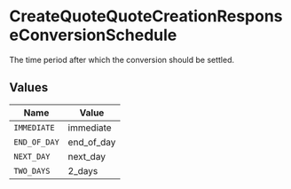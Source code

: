 # CreateQuoteQuoteCreationResponseConversionSchedule

The time period after which the conversion should be settled.


## Values

| Name         | Value        |
| ------------ | ------------ |
| `IMMEDIATE`  | immediate    |
| `END_OF_DAY` | end_of_day   |
| `NEXT_DAY`   | next_day     |
| `TWO_DAYS`   | 2_days       |